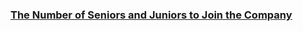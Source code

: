 ### [The Number of Seniors and Juniors to Join the Company](https://leetcode.com/problems/the-number-of-seniors-and-juniors-to-join-the-company)

